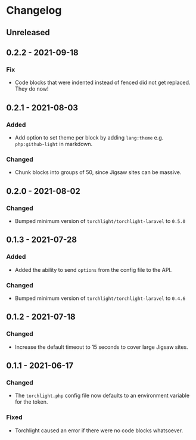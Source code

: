 # Changelog

## Unreleased

## 0.2.2 - 2021-09-18

### Fix
- Code blocks that were indented instead of fenced did not get replaced. They do now!   

## 0.2.1 - 2021-08-03

### Added
- Add option to set theme per block by adding `lang:theme` e.g. `php:github-light` in markdown.

### Changed
- Chunk blocks into groups of 50, since Jigsaw sites can be massive.

## 0.2.0 - 2021-08-02

### Changed
- Bumped minimum version of `torchlight/torchlight-laravel` to `0.5.0`

## 0.1.3 - 2021-07-28

### Added
- Added the ability to send `options` from the config file to the API.

### Changed
- Bumped minimum version of `torchlight/torchlight-laravel` to `0.4.6`

## 0.1.2 - 2021-07-18

### Changed
- Increase the default timeout to 15 seconds to cover large Jigsaw sites.

## 0.1.1 - 2021-06-17

### Changed
- The `torchlight.php` config file now defaults to an environment variable for the token.

### Fixed
- Torchlight caused an error if there were no code blocks whatsoever.